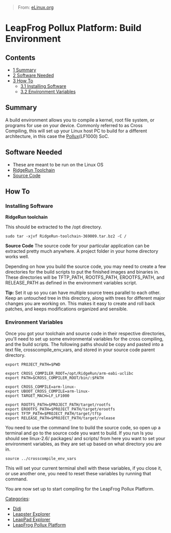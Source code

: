 > From: [eLinux.org](http://eLinux.org/LeapFrog_Pollux_Platform:_Build_Environment "http://eLinux.org/LeapFrog_Pollux_Platform:_Build_Environment")


# LeapFrog Pollux Platform: Build Environment



## Contents

-   [1 Summary](#summary)
-   [2 Software Needed](#software-needed)
-   [3 How To](#how-to)
    -   [3.1 Installing Software](#installing-software)
    -   [3.2 Environment Variables](#environment-variables)

## Summary

A build environment allows you to compile a kernel, root file system, or
programs for use on your device. Commonly referred to as Cross
Compiling, this will set up your Linux host PC to build for a different
architecture, in this case the [Pollux](http://eLinux.org/Pollux "Pollux")(LF1000) SoC.



## Software Needed

-   These are meant to be run on the Linux OS
-   [RidgeRun
    Toolchain](http://eLinux.org/LeapFrog_Pollux_Platform:_Source_Code#Toolchains "LeapFrog Pollux Platform: Source Code")
-   [Source
    Code](http://eLinux.org/LeapFrog_Pollux_Platform:_Source_Code "LeapFrog Pollux Platform: Source Code")



## How To

### Installing Software

**RidgeRun toolchain**

This should be extracted to the /opt directory.

    sudo tar -xjvf RidgeRun-toolchain-369009.tar.bz2 -C /

**Source Code** The source code for your particular application can be
extracted pretty much anywhere. A project folder in your home directory
works well.

Depending on how you build the source code, you may need to create a few
directories for the build scripts to put the finished images and
binaries in. These directories will be TFTP\_PATH, ROOTFS\_PATH,
EROOTFS\_PATH, and RELEASE\_PATH as defined in the environment variables
script.

**Tip:** Set it up so you can have multiple source trees parallel to
each other. Keep an untouched tree in this directory, along with trees
for different major changes you are working on. This makes it easy to
create and roll back patches, and keeps modifications organized and
sensible.

### Environment Variables

Once you got your toolchain and source code in their respective
directories, you'll need to set up some environmental variables for the
cross compiling, and the build scripts. The following paths should be
copy and pasted into a text file, crosscompile\_env\_vars, and stored in
your source code parent directory.

    export PROJECT_PATH=$PWD

    export CROSS_COMPILER_ROOT=/opt/RidgeRun/arm-eabi-uclibc
    export PATH=$CROSS_COMPILER_ROOT/bin/:$PATH

    export CROSS_COMPILE=arm-linux-
    export UBOOT_CROSS_COMPILE=arm-linux-
    export TARGET_MACH=LF_LF1000

    export ROOTFS_PATH=$PROJECT_PATH/target/rootfs
    export EROOTFS_PATH=$PROJECT_PATH/target/erootfs
    export TFTP_PATH=$PROJECT_PATH/target/tftp
    export RELEASE_PATH=$PROJECT_PATH/target/release


 You need to use the command line to build the source code, so open up a
terminal and go to the source code you want to build. If you run ls you
should see linux-2.6/ packages/ and scripts/ from here you want to set
your environment variables, as they are set up based on what directory
you are in.

    source ../crosscompile_env_vars

This will set your current terminal shell with these variables, if you
close it, or use another one, you need to reset these variables by
running that command.

You are now set up to start compiling for the LeapFrog Pollux Platform.


[Categories](http://eLinux.org/Special:Categories "Special:Categories"):

-   [Didj](http://eLinux.org/Category:Didj "Category:Didj")
-   [Leapster
    Explorer](http://eLinux.org/Category:Leapster_Explorer "Category:Leapster Explorer")
-   [LeapPad
    Explorer](http://eLinux.org/index.php?title=Category:LeapPad_Explorer&action=edit&redlink=1 "Category:LeapPad Explorer (page does not exist)")
-   [LeapFrog Pollux
    Platform](http://eLinux.org/index.php?title=Category:LeapFrog_Pollux_Platform&action=edit&redlink=1 "Category:LeapFrog Pollux Platform (page does not exist)")

